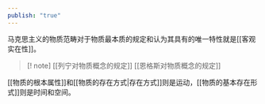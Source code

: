 ```yaml
---
publish: "true"
---
```

马克思主义的物质范畴对于物质最本质的规定和认为其具有的唯一特性就是[[客观实在性]]。

>[! note]
> [[列宁对物质概念的规定]]
> [[恩格斯对物质概念的规定]]

[[物质的根本属性]]和[[物质的存在方式|存在方式]]则是运动，[[物质的基本存在形式]]则是时间和空间。
